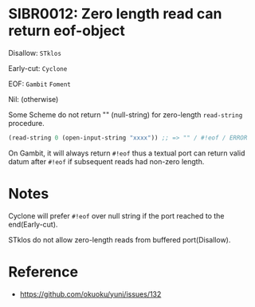 SIBR0012: Zero length read can return eof-object
================================================

Disallow: `STklos`

Early-cut: `Cyclone`

EOF: `Gambit` `Foment`

Nil: (otherwise)

Some Scheme do not return "" (null-string) for zero-length `read-string` procedure.

```scheme
(read-string 0 (open-input-string "xxxx")) ;; => "" / #!eof / ERROR
```

On Gambit, it will always return `#!eof` thus a textual port can return
valid datum after `#!eof` if subsequent reads had non-zero length.

Notes
=====

Cyclone will prefer `#!eof` over null string if the port reached to the end(Early-cut).

STklos do not allow zero-length reads from buffered port(Disallow).


Reference
=========

* https://github.com/okuoku/yuni/issues/132

